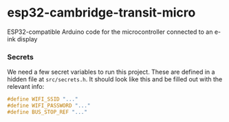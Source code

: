# esp32-cambridge-transit-micro

ESP32-compatible Arduino code for the microcontroller connected to an e-ink display

### Secrets

We need a few secret variables to run this project. These are defined in a hidden file at `src/secrets.h`. It should look like this and be filled out with the relevant info:

```c
#define WIFI_SSID "..."
#define WIFI_PASSWORD "..."
#define BUS_STOP_REF "..."
```
